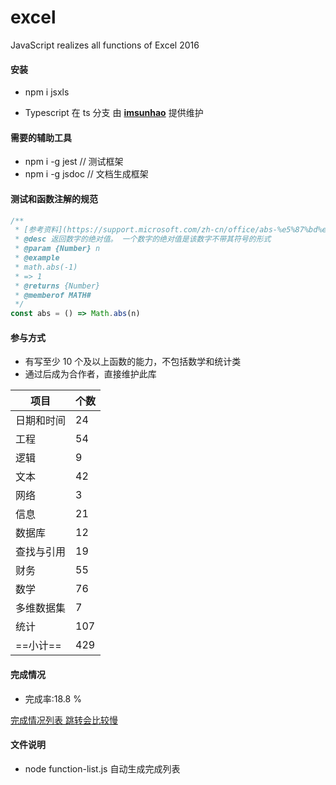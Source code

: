 # excel

JavaScript realizes all functions of Excel 2016

#### 安装

- npm i jsxls

- Typescript 在 ts 分支 由 **[imsunhao](https://github.com/imsunhao)** 提供维护

#### 需要的辅助工具

- npm i -g jest // 测试框架
- npm i -g jsdoc // 文档生成框架

#### 测试和函数注解的规范

```javascript
/**
 * [参考资料](https://support.microsoft.com/zh-cn/office/abs-%e5%87%bd%e6%95%b0-3420200f-5628-4e8c-99da-c99d7c87713c?ns=excel&version=16&syslcid=2052&uilcid=2052&appver=zxl160&helpid=xlmain11.chm60072&ui=zh-cn&rs=zh-cn&ad=cn)
 * @desc 返回数字的绝对值。 一个数字的绝对值是该数字不带其符号的形式
 * @param {Number} n
 * @example
 * math.abs(-1)
 * => 1
 * @returns {Number}
 * @memberof MATH#
 */
const abs = () => Math.abs(n)
```

#### 参与方式

- 有写至少 10 个及以上函数的能力，不包括数学和统计类
- 通过后成为合作者，直接维护此库

| 项目       | 个数 |
| ---------- | ---- |
| 日期和时间 | 24   |
| 工程       | 54   |
| 逻辑       | 9    |
| 文本       | 42   |
| 网络       | 3    |
| 信息       | 21   |
| 数据库     | 12   |
| 查找与引用 | 19   |
| 财务       | 55   |
| 数学       | 76   |
| 多维数据集 | 7    |
| 统计       | 107  |
| ==小计==   | 429  |

#### 完成情况

- 完成率:18.8 %

[完成情况列表 跳转会比较慢](https://htmlpreview.github.io/?https://github.com/kongnet/excel/blob/master/excel-list.html)

#### 文件说明

- node function-list.js 自动生成完成列表
